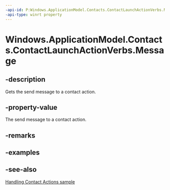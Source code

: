 ```yaml
---
-api-id: P:Windows.ApplicationModel.Contacts.ContactLaunchActionVerbs.Message
-api-type: winrt property
---
```


<!-- Property syntax
public string Message { get; }
-->

# Windows.ApplicationModel.Contacts.ContactLaunchActionVerbs.Message

## -description
Gets the send message to a contact action.

## -property-value
The send message to a contact action.

## -remarks

## -examples

## -see-also
[Handling Contact Actions sample](http://go.microsoft.com/fwlink/p/?LinkID=320151)